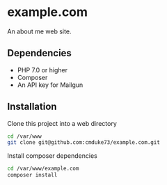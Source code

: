 # example.com

An about me web site.

## Dependencies

* PHP 7.0 or higher
* Composer
* An API key for Mailgun

## Installation

Clone this project into a web directory
```sh
cd /var/www
git clone git@github.com:cmduke73/example.com.git
```

Install composer dependencies
```sh
cd /var/www/example.com
composer install
```
